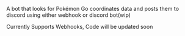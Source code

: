 A bot that looks for Pokémon Go coordinates data and posts them to discord using either webhook or discord bot(wip)

Currently Supports Webhooks, Code will be updated soon

